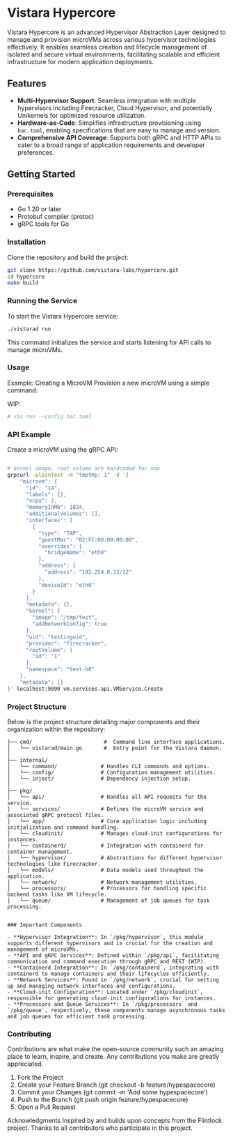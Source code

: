 # Vistara Hypercore

Vistara Hypercore is an advanced Hypervisor Abstraction Layer designed to manage and provision microVMs across various hypervisor technologies effectively. It enables seamless creation and lifecycle management of isolated and secure virtual environments, facilitating scalable and efficient infrastructure for modern application deployments.

## Features

- **Multi-Hypervisor Support**: Seamless integration with multiple hypervisors including Firecracker, Cloud Hypervisor, and potentially Unikernels for optimized resource utilization.
- **Hardware-as-Code**: Simplifies infrastructure provisioning using `hac.toml`, enabling specifications that are easy to manage and version.
- **Comprehensive API Coverage**: Supports both gRPC and HTTP APIs to cater to a broad range of application requirements and developer preferences.

## Getting Started

### Prerequisites

- Go 1.20 or later
- Protobuf compiler (protoc)
- gRPC tools for Go

### Installation

Clone the repository and build the project:

```bash
git clone https://github.com/vistara-labs/hypercore.git
cd hypercore
make build
```


### Running the Service

To start the Vistara Hypercore service:

```bash
./vistarad run
```

This command initializes the service and starts listening for API calls to manage microVMs.

### Usage

Example: Creating a MicroVM
Provision a new microVM using a simple command:

WIP:

```bash
# vis run --config hac.toml
```

### API Example

Create a microVM using the gRPC API:

```bash

# kernel image, root volume are hardcoded for now
grpcurl -plaintext -H "tmptmp: 1" -d '{
    "microvm": {
      "id": "14",
      "labels": {},
      "vcpu": 2,
      "memoryInMb": 1024,
      "additionalVolumes": [],
      "interfaces": [
        {
          "type": "TAP",
          "guestMac": "02:FC:00:00:00:00",
          "overrides": {
            "bridgeName": "eth0"
          },
          "address": {
            "address": "192.254.0.22/32"
          },
          "deviceId": "eth0"
        }
      ],
      "metadata": {},
      "kernel": {
        "image": "/tmp/test",
        "addNetworkConfig": true
      },
      "uid": "testinguid",
      "provider": "firecracker",
      "rootVolume": {
        "id": "1"
      },
      "namespace": "test-b8"
    },
    "metadata": {}
}' localhost:9090 vm.services.api.VMService.Create
```


### Project Structure

Below is the project structure detailing major components and their organization within the repository:

```plaintext
├── cmd/                       #  Command line interface applications.
│   └── vistarad/main.go       #  Entry point for the Vistara daemon.
│
├── internal/
│   └── command/              # Handles CLI commands and options.
│   └── config/               # Configuration management utilities.
│   └── inject/               # Dependency injection setup.
│
├── pkg/
│   └── api/                  # Handles all API requests for the service.
│   └── services/             # Defines the microVM service and associated gRPC protocol files.
│   └── app/                  # Core application logic including initialization and command handling.
│   └── cloudinit/            # Manages cloud-init configurations for instances.
│   └── containerd/           # Integration with containerd for container management.
│   └── hypervisor/           # Abstractions for different hypervisor technologies like Firecracker.
│   └── models/               # Data models used throughout the application.
│   └── network/              # Network management utilities.
│   └── processors/           # Processors for handling specific backend tasks like VM lifecycle.
│   └── queue/                # Management of job queues for task processing.


### Important Components

- **Hypervisor Integration**: In `/pkg/hypervisor`, this module supports different hypervisors and is crucial for the creation and management of microVMs.
- **API and gRPC Services**: Defined within `/pkg/api`, facilitating communication and command execution through gRPC and REST (WIP).
- **Containerd Integration**: In `/pkg/containerd`, integrating with containerd to manage containers and their lifecycles efficiently.
- **Network Services**: Found in `/pkg/network`, crucial for setting up and managing network interfaces and configurations.
- **Cloud-init Configuration**: Located under `/pkg/cloudinit`, responsible for generating cloud-init configurations for instances.
- **Processors and Queue Services**: In `/pkg/processors` and `/pkg/queue`, respectively, these components manage asynchronous tasks and job queues for efficient task processing.
```

### Contributing

Contributions are what make the open-source community such an amazing place to learn, inspire, and create. Any contributions you make are greatly appreciated.


1. Fork the Project
2. Create your Feature Branch (git checkout -b feature/hypespacecore)
3. Commit your Changes (git commit -m 'Add some hypespacecore')
4. Push to the Branch (git push origin feature/hypespacecore)
5. Open a Pull Request

Acknowledgments
Inspired by and builds upon concepts from the Flintlock project.
Thanks to all contributors who participate in this project.